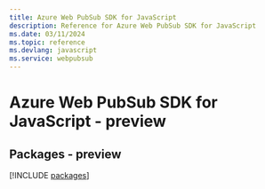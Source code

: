 ```yaml
---
title: Azure Web PubSub SDK for JavaScript
description: Reference for Azure Web PubSub SDK for JavaScript
ms.date: 03/11/2024
ms.topic: reference
ms.devlang: javascript
ms.service: webpubsub
---
```

# Azure Web PubSub SDK for JavaScript - preview
## Packages - preview
[!INCLUDE [packages](web-pubsub-index.md)]